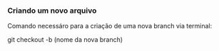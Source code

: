 ### Criando um novo arquivo

Comando necessáro para a criação de uma nova branch via terminal:

git checkout -b (nome da nova branch)

